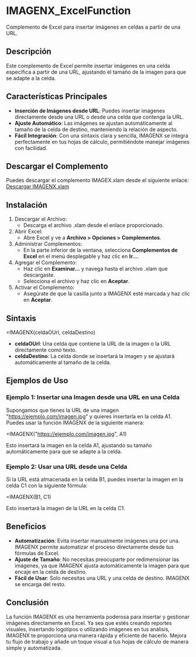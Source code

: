 # IMAGENX_ExcelFunction
Complemento de Excel para insertar imágenes en celdas a partir de una URL.

## Descripción
Este complemento de Excel permite insertar imágenes en una celda específica a partir de una URL, ajustando el tamaño de la imagen para que se adapte a la celda.

## Características Principales
- **Inserción de Imágenes desde URL**: Puedes insertar imágenes directamente desde una URL o desde una celda que contenga la URL.
- **Ajuste Automático**: Las imágenes se ajustan automáticamente al tamaño de la celda de destino, manteniendo la relación de aspecto.
- **Fácil Integración**: Con una sintaxis clara y sencilla, IMAGENX se integra perfectamente en tus hojas de cálculo, permitiéndote manejar imágenes con facilidad.

## Descargar el Complemento
Puedes descargar el complemento IMAGEX.xlam desde el siguiente enlace:
[Descargar IMAGENX.xlam](https://github.com/danraxai/IMAGENX_ExcelFunction/blob/main/IMAGENX.xlam)

## Instalación
1. Descargar el Archivo:
   - Descarga el archivo .xlam desde el enlace proporcionado.
2. Abrir Excel:
   - Abre Excel y ve a **Archivo > Opciones > Complementos**.
3. Administrar Complementos:
   - En la parte inferior de la ventana, selecciona **Complementos de Excel** en el menú desplegable y haz clic en **Ir...**.
4. Agregar el Complemento:
   - Haz clic en **Examinar...** y navega hasta el archivo .xlam que descargaste.
   - Selecciona el archivo y haz clic en **Aceptar**.
5. Activar el Complemento:
   - Asegúrate de que la casilla junto a IMAGENX esté marcada y haz clic en **Aceptar**.

## Sintaxis

=IMAGENX(celdaOUrl, celdaDestino)

- **celdaOUrl**: Una celda que contiene la URL de la imagen o la URL directamente como texto.
- **celdaDestino**: La celda donde se insertará la imagen y se ajustará automáticamente al tamaño de la celda.

## Ejemplos de Uso
### Ejemplo 1: Insertar una Imagen desde una URL en una Celda
Supongamos que tienes la URL de una imagen "https://ejemplo.com/imagen.jpg" y quieres insertarla en la celda A1. Puedes usar la función IMAGENX de la siguiente manera:

=IMAGENX("https://ejemplo.com/imagen.jpg", A1)

Esto insertará la imagen en la celda A1, ajustando su tamaño automáticamente para que se adapte a la celda.

### Ejemplo 2: Usar una URL desde una Celda
Si la URL está almacenada en la celda B1, puedes insertar la imagen en la celda C1 con la siguiente fórmula:

=IMAGENX(B1, C1)

Esto insertará la imagen de la URL en la celda C1.

## Beneficios
- **Automatización**: Evita insertar manualmente imágenes una por una. IMAGENX permite automatizar el proceso directamente desde tus fórmulas de Excel.
- **Ajuste de Tamaño**: No necesitas preocuparte por redimensionar las imágenes, ya que IMAGENX ajusta automáticamente la imagen para que encaje en la celda de destino.
- **Fácil de Usar**: Solo necesitas una URL y una celda de destino. IMAGENX se encarga del resto.

## Conclusión
La función IMAGENX es una herramienta poderosa para insertar y gestionar imágenes directamente en Excel. Ya sea que estés creando reportes visuales, insertando logotipos o utilizando imágenes en tus análisis, IMAGENX te proporciona una manera rápida y eficiente de hacerlo. Mejora tu flujo de trabajo y añade un toque visual a tus hojas de cálculo de manera simple y automatizada.

